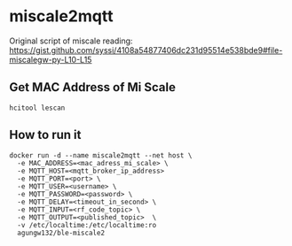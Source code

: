 # miscale2mqtt

Original script of miscale reading: https://gist.github.com/syssi/4108a54877406dc231d95514e538bde9#file-miscalegw-py-L10-L15

## Get MAC Address of Mi Scale
```
hcitool lescan
```

## How to run it

```
docker run -d --name miscale2mqtt --net host \
  -e MAC_ADDRESS=<mac_adress_mi_scale> \
  -e MQTT_HOST=<mqtt_broker_ip_address> 
  -e MQTT_PORT=<port> \
  -e MQTT_USER=<username> \ 
  -e MQTT_PASSWORD=<password> \
  -e MQTT_DELAY=<timeout_in_second> \
  -e MQTT_INPUT=<rf_code_topic> \
  -e MQTT_OUTPUT=<published_topic>  \
  -v /etc/localtime:/etc/localtime:ro 
  agungw132/ble-miscale2
```
